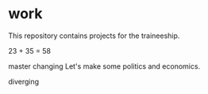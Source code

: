 # work
This repository contains projects for the traineeship.

23 + 35 = 58

master changing
Let's make some politics and economics.

diverging